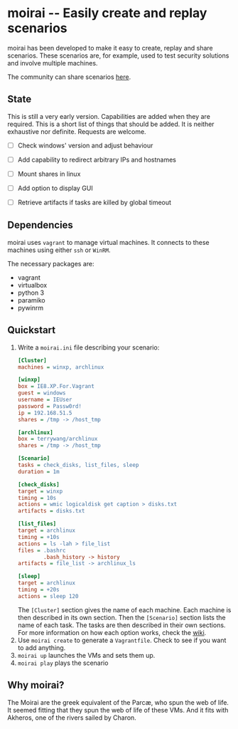 # moirai -- Easily create and replay scenarios

moirai has been developed to make it easy to create, replay and share scenarios. 
These scenarios are, for example, used to test security solutions and involve 
multiple machines.

The community can share scenarios [here](../../../moirai-scenarios).


## State

This is still a very early version. Capabilities are added when they are 
required. This is a short list of things that should be added. It is neither 
exhaustive nor definite. Requests are welcome.

- [ ] Check windows' version and adjust behaviour
- [ ] Add capability to redirect arbitrary IPs and hostnames
- [ ] Mount shares in linux
- [ ] Add option to display GUI
- [ ] Retrieve artifacts if tasks are killed by global timeout


## Dependencies

moirai uses `vagrant` to manage virtual machines. It connects to these machines 
using either `ssh` or `WinRM`.

The necessary packages are:
- vagrant
- virtualbox
- python 3
- paramiko
- pywinrm


## Quickstart

1. Write a `moirai.ini` file describing your scenario:
    ```ini
    [Cluster]
    machines = winxp, archlinux

    [winxp]
    box = IE8.XP.For.Vagrant
    guest = windows
    username = IEUser
    password = Passw0rd!
    ip = 192.168.51.5
    shares = /tmp -> /host_tmp

    [archlinux]
    box = terrywang/archlinux
    shares = /tmp -> /host_tmp

    [Scenario]
    tasks = check_disks, list_files, sleep
    duration = 1m

    [check_disks]
    target = winxp
    timing = 10s
    actions = wmic logicaldisk get caption > disks.txt
    artifacts = disks.txt

    [list_files]
    target = archlinux
    timing = +10s
    actions = ls -lah > file_list
    files = .bashrc
            .bash_history -> history
    artifacts = file_list -> archlinux_ls

    [sleep]
    target = archlinux
    timing = +20s
    actions = sleep 120
    ```
   The `[Cluster]` section gives the name of each machine. Each machine is then 
   described in its own section. Then the `[Scenario]` section lists the name of 
   each task. The tasks are then described in their own sections. For more 
   information on how each option works, check the [wiki](../../wiki).
2. Use `moirai create` to generate a `Vagrantfile`. Check to see if you want to 
   add anything.
3. `moirai up` launches the VMs and sets them up.
4. `moirai play` plays the scenario


## Why moirai?

The Moirai are the greek equivalent of the Parcæ, who spun the web of life. It 
seemed fitting that they spun the web of life of these VMs. And it fits with 
Akheros, one of the rivers sailed by Charon.
